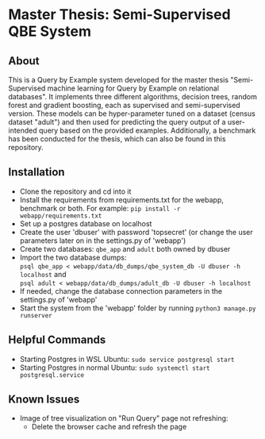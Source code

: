 # Master Thesis: Semi-Supervised QBE System

## About

This is a Query by Example system developed for the master thesis "Semi-Supervised machine learning for Query by Example on relational databases". It implements three different algorithms, decision trees, random forest and gradient boosting, each as supervised and semi-supervised version. These models can be hyper-parameter tuned on a dataset (census dataset "adult") and then used for predicting the query output of a user-intended query based on the provided examples. 
Additionally, a benchmark has been conducted for the thesis, which can also be found in this repository.

## Installation

- Clone the repository and cd into it
- Install the requirements from requirements.txt for the webapp, benchmark or both. For example:
```pip install -r webapp/requirements.txt```
- Set up a postgres database on localhost
- Create the user 'dbuser' with password 'topsecret' (or change the user parameters later on in the settings.py of 'webapp')
- Create two databases: ```qbe_app``` and ```adult``` both owned by dbuser
- Import the two database dumps: <br>
  ```psql qbe_app < webapp/data/db_dumps/qbe_system_db -U dbuser -h localhost``` and <br>
  ```psql adult < webapp/data/db_dumps/adult_db -U dbuser -h localhost```
- If needed, change the database connection parameters in the settings.py of 'webapp'
- Start the system from the 'webapp' folder by running
  ```python3 manage.py runserver```

##  Helpful Commands
 - Starting Postgres in WSL Ubuntu:
    ```sudo service postgresql start```
 - Starting Postgres in normal Ubuntu:
    ```sudo systemctl start postgresql.service```

## Known Issues
 - Image of tree visualization on "Run Query" page not refreshing:
    - Delete the browser cache and refresh the page



